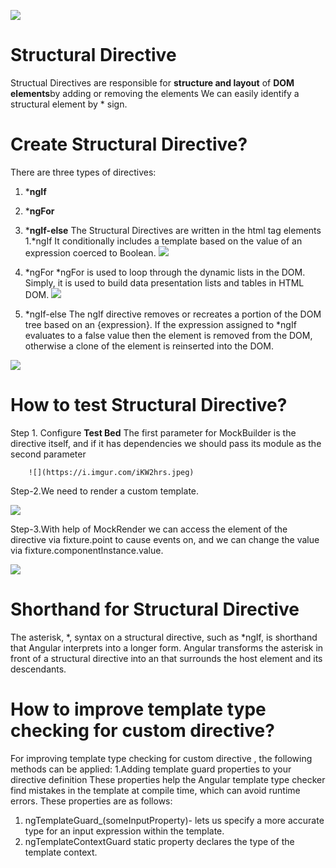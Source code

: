 ![](https://i.imgur.com/0mtNSW5.jpg)

# Structural Directive

Structual Directives are responsible for  **structure and layout** of **DOM elements**by adding or removing the elements
We can easily identify a structural element by * sign.



# Create Structural Directive?

There are three types of directives:
1. ***ngIf**
2. ***ngFor**
3. ***ngIf-else**
The Structural Directives are written in the html tag elements
 1.*ngIf
  It conditionally includes a template based on the value of an expression coerced to Boolean.
 ![](https://i.imgur.com/5vX0Hma.jpeg)

 2. *ngFor
 *ngFor is used to loop through the dynamic lists in the DOM. Simply, it is used to build data presentation lists and tables in HTML DOM.
 ![](https://i.imgur.com/m21wgre.jpeg)

 3. *ngIf-else
   The ngIf directive removes or recreates a portion of the DOM tree based on an {expression}. If the expression assigned to *ngIf evaluates to a false value then the element is removed from the DOM, otherwise a clone of the element is reinserted into the DOM.
   
   
   ![](https://i.imgur.com/IuU3PkJ.jpeg)



# How to test Structural Directive?

Step 1. Configure **Test Bed**
        The first parameter for MockBuilder is the directive itself, and if it has dependencies we should pass its module as the second parameter
        
        ![](https://i.imgur.com/iKW2hrs.jpeg)
        
Step-2.We need to render a custom template.

![](https://i.imgur.com/S6av5cP.jpeg)

Step-3.With help of MockRender we can access the element of the directive via fixture.point to cause events on, and we can change the value via fixture.componentInstance.value. 

![](https://i.imgur.com/S6av5cP.jpeg)


# Shorthand for Structural Directive

The asterisk, *, syntax on a structural directive, such as *ngIf, is shorthand that Angular interprets into a longer form. Angular transforms the asterisk in front of a structural directive into an **<ng-template>** that surrounds the host element and its descendants.

# How to improve template type checking for custom directive?
For improving template type checking for custom directive , the following methods can be applied:
1.Adding template guard properties to your directive definition
 These properties help the Angular template type checker find mistakes in the template at compile time, which can avoid runtime errors. These properties are as follows: 

1. ngTemplateGuard_(someInputProperty)- lets us specify a more accurate type for an input expression within the template.
2. ngTemplateContextGuard static property declares the type of the template context.
